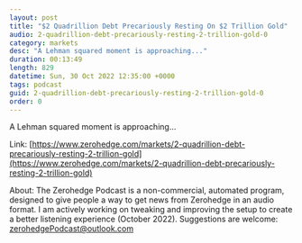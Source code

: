 ```yaml
---
layout: post
title: "$2 Quadrillion Debt Precariously Resting On $2 Trillion Gold"
audio: 2-quadrillion-debt-precariously-resting-2-trillion-gold-0
category: markets
desc: "A Lehman squared moment is approaching..."
duration: 00:13:49
length: 829
datetime: Sun, 30 Oct 2022 12:35:00 +0000
tags: podcast
guid: 2-quadrillion-debt-precariously-resting-2-trillion-gold-0
order: 0
---
```

A Lehman squared moment is approaching...

Link: [https://www.zerohedge.com/markets/2-quadrillion-debt-precariously-resting-2-trillion-gold](https://www.zerohedge.com/markets/2-quadrillion-debt-precariously-resting-2-trillion-gold)

About: The Zerohedge Podcast is a non-commercial, automated program, designed to give people a way to get news from Zerohedge in an audio format.  I am actively working on tweaking and improving the setup to create a better listening experience (October 2022).  Suggestions are welcome: [zerohedgePodcast@outlook.com](mailto:zerohedgePodcast@outlook.com)